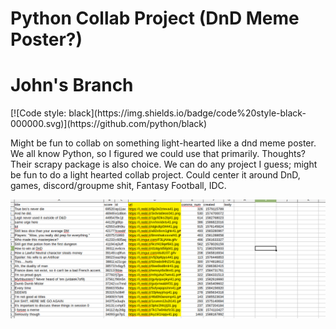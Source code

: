 # Python Collab Project (DnD Meme Poster?)
<h1>John's Branch</h1>
[![Code style: black](https://img.shields.io/badge/code%20style-black-000000.svg)](https://github.com/python/black)

Might be fun to collab on something light-hearted like a dnd meme poster. We all know Python, so I figured we could use that primarily. Thoughts? Their scrapy package is also choice. We can do any project I guess; might be fun to do a light hearted collab project. Could center it around DnD, games, discord/groupme shit, Fantasy Football, IDC.

<img src = './docs/top25.png' />
